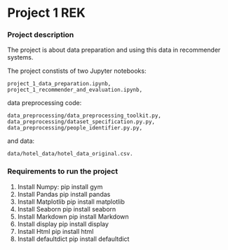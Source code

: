 # Project 1 REK

### Project description

The project is about data preparation and using this data in recommender systems.

The project constists of two Jupyter notebooks:

    project_1_data_preparation.ipynb,
    project_1_recommender_and_evaluation.ipynb,

data preprocessing code:

    data_preprocessing/data_preprocessing_toolkit.py,
    data_preprocessing/dataset_specification.py.py,
    data_preprocessing/people_identifier.py.py,

and data:

    data/hotel_data/hotel_data_original.csv.
    
### Requirements to run the project
1.  Install Numpy:
        pip install gym
2.  Install Pandas
    pip install pandas
3.  Install Matplotlib
    pip install matplotlib
4.  Install Seaborn
    pip install seaborn       
5.  Install Markdown
    pip install Markdown
6.  Install display
    pip install display
7.  Install Html
    pip install html
8.  Install defaultdict
    pip install defaultdict       
